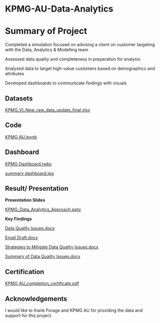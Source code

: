 # KPMG-AU-Data-Analytics

# Summary of Project 

Completed a simulation focused on advising a client on customer targeting with the Data, Analytics & Modelling team

Assessed data quality and completeness in preparation for analysis

Analysed data to target high-value customers based on demographics and attributes

Developed dashboards to communicate findings with visuals

## Datasets

[KPMG_VI_New_raw_data_update_final.xlsx](https://github.com/reuel97/KPMG-AU-Data-Analytics/blob/main/KPMG_VI_New_raw_data_update_final.xlsx)

## Code

[KPMG AU.ipynb](https://github.com/reuel97/KPMG-AU-Data-Analytics/blob/main/KPMG%20AU.ipynb)

## Dashboard

[KPMG Dashboard.twbx](https://github.com/reuel97/KPMG-AU-Data-Analytics/blob/main/KPMG%20Dashboard.twbx)

[summary dashboard.jpg](https://github.com/reuel97/KPMG-AU-Data-Analytics/blob/main/summary%20dashboard.jpg)

## Result/ Presentation

**Presentation Slides**

[KPMG_Data_Analytics_Approach.pptx](https://github.com/reuel97/KPMG-AU-Data-Analytics/blob/main/KPMG_Data_Analytics_Approach.pptx)

**Key Findings**

[Data Quality Issues.docx](https://github.com/reuel97/KPMG-AU-Data-Analytics/blob/main/Data%20Quality%20Issues.docx)

[Email Draft.docx](https://github.com/reuel97/KPMG-AU-Data-Analytics/blob/main/Email%20Draft.docx)

[Strategies to Mitigate Data Quality Issues.docx](https://github.com/reuel97/KPMG-AU-Data-Analytics/blob/main/Strategies%20to%20Mitigate%20Data%20Quality%20Issues.docx)

[Summary of Data Quality Issues.docx](https://github.com/reuel97/KPMG-AU-Data-Analytics/blob/main/Summary%20of%20Data%20Quality%20Issues.docx)

## Certification

[KPMG AU_completion_certificate.pdf](https://github.com/reuel97/KPMG-AU-Data-Analytics/blob/main/KPMG%20AU_completion_certificate.pdf)

## Acknowledgements

I would like to thank Forage and KPMG AU for providing the data and support for this project. 
